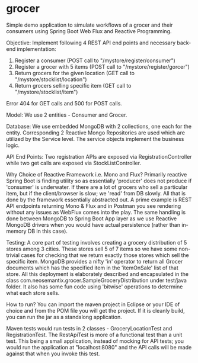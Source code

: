 # grocer

Simple demo application to simulate workflows of a grocer and their consumers using Spring Boot Web Flux and Reactive Programming.

Objective:
Implement following 4 REST API end points and necessary back-end implementation:

1)  Register a consumer (POST call to "/mystore/register/consumer")
2)  Register a grocer with 5 items (POST call to "/mystore/register/gorcer")
3)  Return grocers for the given location (GET call to "/mystore/stocklist/location")
4)  Return grocers selling specific item (GET call to "/mystore/stocklist/item")

Error 404 for GET calls and 500 for POST calls.

Model:
We use 2 entities - Consumer and Grocer. 

Database:
We use embedded MongoDB with 2 collections, one each for the entity. Corresponding 2 Reactive Mongo Repositories are used which are utilized by the Service level. The service objects implement the business logic.

API End Points:
Two registration APIs are exposed via RegistrationController while two get calls are exposed via StockListController.

Why Choice of Reactive Framework i.e. Mono and Flux?
Primarily reactive Spring Boot is finding utility so as essentially 'producer' does not produce if 'consumer' is underwater. If there are a lot of grocers who sell a particular item, but if the client/browser is slow; we 'read' from DB slowly. All that is done by the framework essentially abstracted out. A prime example is REST API endpoints returning Mono & Flux and in Postman you see rendering without any issues as WebFlux comes into the play. The same handling is done between MongoDB to Spring Boot App layer as we use Reactive MongoDB drivers when you would have actual persistence (rather than in-memory DB in this case). 

Testing:
A core part of testing involves creating a grocery distribution of 5 stores among 3 cities. These stores sell 5 of 7 items so we have some non-trivial cases for checking that we return exactly those stores which sell the specific item. MongoDB provides a nifty 'in' operator to return all Grocer documents which has the specified item in the 'itemOnSale' list of that store. All this deployment is elaborately described and encapsulated in the class com.neosemantix.grocer.SampleGroceryDistribution under test/java folder. It also has some fun code using 'bitwise' operations to determine what each store sells.

How to run?
You can import the maven project in Eclipse or your IDE of choice and from the POM file you will get the project. If it is cleanly build, you can run the jar as a standalong application.

Maven tests would run tests in 2 classes - GroceryLocationTest and RegistrationTest. The RestApiTest is more of a functional test than a unit test. This being a small application, instead of mocking for API tests; you would run the application at "localhost:8080" and the API calls will be made against that when you invoke this test.
